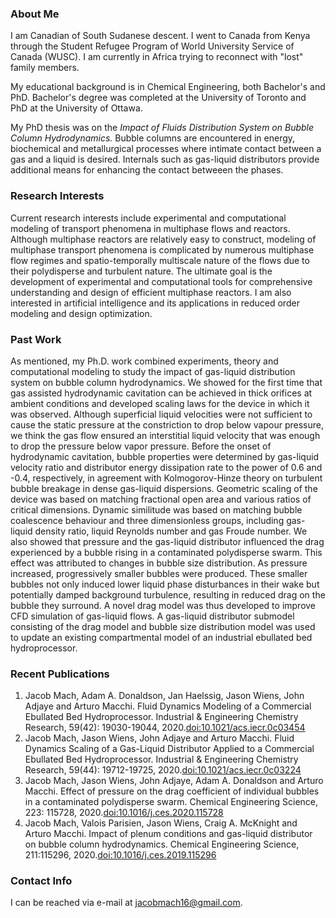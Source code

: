 <h3>About Me</h3>

I am Canadian of South Sudanese descent. I went to Canada from Kenya through the Student Refugee Program of World University Service of Canada (WUSC). I am currently in Africa trying to reconnect with "lost" family members.

My educational background is in Chemical Engineering, both Bachelor's and PhD. Bachelor's degree was completed at the University of Toronto and PhD at the University of Ottawa.

My PhD thesis was on the <em>Impact of Fluids Distribution System on Bubble Column Hydrodynamics.</em> Bubble columns are encountered in energy, biochemical and metallurgical processes where intimate contact between a gas and a liquid is desired. Internals such as gas-liquid distributors provide additional means for enhancing the contact betweeen the phases.

<h3>Research Interests</h3>

Current research interests include experimental and computational modeling of transport phenomena in multiphase flows and reactors. Although multiphase reactors are relatively easy to construct, modeling of multiphase transport phenomena is complicated by numerous multiphase flow regimes and spatio-temporally multiscale nature of the flows due to their polydisperse and turbulent nature. The ultimate goal is the development of experimental and computational tools for comprehensive understanding and design of efficient multiphase reactors. I am also interested in artificial intelligence and its applications in reduced order modeling and design optimization. 

<h3>Past Work</h3>

As mentioned, my Ph.D. work combined experiments, theory and computational modeling to study the impact of gas-liquid distribution system on bubble column hydrodynamics. We showed for the first time that gas assisted hydrodynamic cavitation can be achieved in thick orifices at ambient conditions and developed scaling laws for the device in which it was observed. Although superficial liquid velocities were not sufficient to cause the static pressure at the constriction to drop below vapour pressure, we think the gas flow ensured an interstitial liquid velocity that was enough to drop the pressure below vapor pressure. Before the onset of hydrodynamic cavitation, bubble properties were determined by gas-liquid velocity ratio and distributor energy dissipation rate to the power of 0.6 and -0.4, respectively, in agreement with Kolmogorov-Hinze theory on turbulent bubble breakage in dense gas-liquid dispersions. Geometric scaling of the device was based on matching fractional open area and various ratios of critical dimensions. Dynamic similitude was based on matching bubble coalescence behaviour and three dimensionless groups, including gas-liquid density ratio, liquid Reynolds number and gas Froude number. We also showed that pressure and the gas-liquid distributor influenced the drag experienced by a bubble rising in a contaminated polydisperse swarm. This effect was attributed to changes in bubble size distribution. As pressure increased, progressively smaller bubbles were produced. These smaller bubbles not only induced lower liquid phase disturbances in their wake but potentially damped background turbulence, resulting in reduced drag on the bubble they surround. A novel drag model was thus developed to improve CFD simulation of gas-liquid flows. A gas-liquid distributor submodel consisting of the drag model and bubble size distribution model was used to update an existing compartmental model of an industrial ebullated bed hydroprocessor. 

<h3>Recent Publications</h3>
<ol>
 <li>
    Jacob Mach, Adam A. Donaldson, Jan Haelssig, Jason Wiens, John Adjaye and Arturo Macchi. Fluid Dynamics Modeling of a Commercial Ebullated Bed Hydroprocessor. Industrial & Engineering Chemistry Research, 59(42): 19030-19044, 2020.<a href="https://www.doi.org/10.1021/acs.iecr.0c03454">doi:10.1021/acs.iecr.0c03454</a>
 </li>
 <li>
    Jacob Mach, Jason Wiens, John Adjaye and Arturo Macchi. Fluid Dynamics Scaling of a Gas-Liquid Distributor Applied to a Commercial Ebullated Bed Hydroprocessor. Industrial & Engineering Chemistry Research, 59(44): 19712-19725, 2020.<a href="https://www.doi.org/10.1021/acs.iecr.0c03224">doi:10.1021/acs.iecr.0c03224</a>
 </li>
 <li>
    Jacob Mach, Jason Wiens, John Adjaye, Adam A. Donaldson and Arturo Macchi. Effect of pressure on the drag coefficient of individual bubbles in a contaminated polydisperse swarm. Chemical Engineering Science, 223: 115728, 2020.<a href="https://www.doi.org/10.1016/j.ces.2020.115728">doi:10.1016/j.ces.2020.115728</a>
 </li>
 <li>
    Jacob Mach, Valois Parisien, Jason Wiens, Craig A. McKnight and Arturo Macchi. Impact of plenum conditions and gas-liquid distributor on bubble column hydrodynamics. Chemical Engineering Science, 211:115296, 2020.<a href="https://www.doi.org/10.1016/j.ces.2019.115296">doi:10.1016/j.ces.2019.115296</a>
 </li>
</ol>

<h3>Contact Info</h3>

I can be reached via e-mail at jacobmach16@gmail.com.
<!---
jacobmach13/jacobmach13 is a ✨ special ✨ repository because its `README.md` (this file) appears on your GitHub profile.
You can click the Preview link to take a look at your changes.
--->
